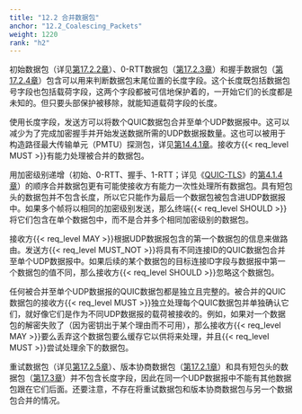 ```yaml
---
title: "12.2 合并数据包"
anchor: "12.2_Coalescing_Packets"
weight: 1220
rank: "h2"
---
```


初始数据包（详见[第17.2.2章](#17.2.2_Initial_Packet)）、0-RTT数据包（[第17.2.3章](#17.2.3_0-RTT)）和握手数据包（[第17.2.4章](#17.2.4_Handshake_Packet)）包含可以用来判断数据包末尾位置的长度字段。这个长度既包括数据包号字段也包括载荷字段，这两个字段都被可信地保护着的，一开始它们的长度都是未知的。但只要头部保护被移除，就能知道载荷字段的长度。

使用长度字段，发送方可以将数个QUIC数据包合并至单个UDP数据报中。这可以减少为了完成加密握手并开始发送数据所需的UDP数据报数量。这也可以被用于构造路径最大传输单元（PMTU）探测包，详见[第14.4.1章](#14.4.1_PMTU_Probes_Containing_Source_Connection_ID)。接收方{{< req_level MUST >}}有能力处理被合并的数据包。

用加密级别递增（初始、0-RTT、握手、1-RTT；详见《[QUIC-TLS](../RFC9001_Chinese_Translation)》的[第4.1.4章](../RFC9001_Chinese_Translation/#4.1.4_Encryption_Level_Changes)）的顺序合并数据包更有可能使接收方有能力一次性处理所有数据包。具有短包头的数据包并不包含长度，所以它只能作为最后一个数据包被包含进UDP数据报中。如果多个帧将以相同的加密级别发送，那么终端{{< req_level SHOULD >}}将它们包含在单个数据包中，而不是合并多个相同加密级别的数据包。

接收方{{< req_level MAY >}}根据UDP数据报包含的第一个数据包的信息来做路由。发送方{{< req_level MUST_NOT >}}将具有不同连接ID的QUIC数据包合并至单个UDP数据报中。如果后续的某个数据包的目标连接ID字段与数据报中第一个数据包的值不同，那么接收方{{< req_level SHOULD >}}忽略这个数据包。

任何被合并至单个UDP数据报的QUIC数据包都是独立且完整的。被合并的QUIC数据包的接收方{{< req_level MUST >}}独立处理每个QUIC数据包并单独确认它们，就好像它们是作为不同UDP数据报的载荷被接收的。例如，如果对一个数据包的解密失败了（因为密钥出于某个理由而不可用），那么接收方{{< req_level MAY >}}要么丢弃这个数据包要么缓存它以供将来处理，并且{{< req_level MUST >}}尝试处理余下的数据包。

重试数据包（详见[第17.2.5章](#17.2.5_Retry_Packet)）、版本协商数据包（[第17.2.1章](#17.2.1_Version_Negotiation_Packet)）和具有短包头的数据包（[第17.3章](#17.3_Short_Header_Packets)）并不包含长度字段，因此在同一个UDP数据报中不能有其他数据包跟在它们后面。还要注意，不存在将重试数据包和版本协商数据包与另一个数据包合并的情况。
